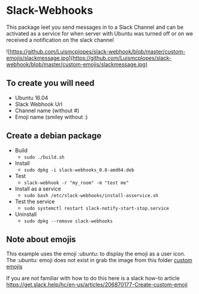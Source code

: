 # Slack-Webhooks
This package leet you send messages in to a Slack Channel and can be activated as a service for when server with Ubuntu was turned off or on we received a notification on the slack channel  


![https://github.com/Luismcplopes/slack-webhook/blob/master/custom-emojis/slackmessage.jpg](https://github.com/Luismcplopes/slack-webhook/blob/master/custom-emojis/slackmessage.jpg)

## To create you will need
* Ubuntu 16.04
* Slack Webhook Url
* Channel name (without #)
* Emoji name (smiley without :)



## Create a debian package
* Build 
  * `sudo ./build.sh`
* Install
  * `sudo dpkg -i slack-webhooks_0.8-amd64.deb`
* Test
  * `slack-webhook -r "my_room" -m "test me"`
* Install as a service
  * `sudo bash /etc/slack-webhooks/install-asservice.sh`
* Test the service
  *  `sudo systemctl restart slack-notify-start-stop.service` 
* Uninstall
  * `sudo dpkg --remove slack-webhooks`

## Note about emojis

This example uses the emoji :ubuntu: to display the emoji as a user icon.
The :ubuntu: emoji does not exist in grab the image from this folder [custom emojis](/custom-emojis)

If you are not familiar with how to do this here is a slack how-to article 
https://get.slack.help/hc/en-us/articles/206870177-Create-custom-emoji


